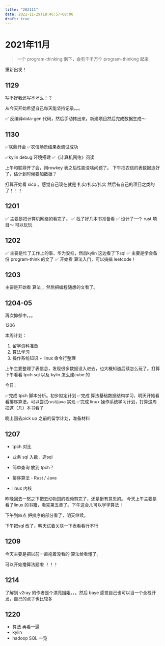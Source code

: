 ```yaml
---
title: "202111"
date: 2021-11-29T18:46:57+08:00
draft: true
---
```


# 2021年11月

> 一个 program-thinking 倒下，会有千千万个 program-thinking 起来

重新出发！

## 1129

写不好我还写不坏么！？

从今天开始希望自己每天能坚持记录。。。

✅ 反编译data-gen 代码，然后手动拷出来，新建项目然后完成数据生成～

## 1130

✅联鼎开会
✅农信场景结果表调试成功

✅kylin debug 环境搭建
✅《计算机网络》阅读

上午和联鼎开了会，用rowkey 表之后性能没啥问题了。
下午把农信的表数据造好了，估计到时候要加数据？

打算开始看  sicp 。感觉自己现在就是 扎实/扎实/扎实 然后有自己的项目之类的了！！！

## 1201

✅ 主要是把计算机网络的看完了。
✅ 找了好几本书准备看
✅ 设计了一个 rust 项目～ 可以玩玩

## 1202

✅ 主要是忙了工作上的事，华为安扫，然后kylin 这边看了下sql
✅ 主要是学会备份 program-think 的文了
✅ 开始看 算法入门，可以搞搞 leetcode！

## 1203

主要是开始看 算法 ，然后把编程随想的文看了。


## 1204-05

再次抑郁中。。。

1206 

本周计划：

1. 留学资料准备
2. 算法学习
3. 操作系统知识 + linux 命令行整理

上午主要整理了表信息，发现很多数据没入进去，也大概知道后续怎么玩了。打算下午看看 tpch sql 以及 kylin 怎么建cube 的

今日：


✅完成 tpch 脚本分析。初步拟定计划
✅完成 算法基础数据结构学习，明天开始看看排序算法，可以尝试rust/java 实现
✅完成 linux 操作系统学习计划，打算这周把这（几）本书看了

晚上回去pick up 之前的留学计划，准备材料

## 1207

- tpch 对比
- 业务 sql 入数，造sql
- 简单查询 放到 tpch？

- 排序算法 - Rust / Java
- linux 内核

昨晚回去一怒之下把去动物园的视频剪完了，还是挺有意思的。
今天上午主要是看了linux 的书籍，看完第五章了。下午这会儿可以学学算法！

下午到四点 把排序的部分看了，明天继续。

下午把sql 改了，明天试着关联一下表看看行不行

## 1209

今天主要是把以前一直拖着没看的 算法给看懂了。

可以开始撸算法题啦 ！！！



## 1214

了解到 v2ray 的作者是个漂亮姐姐。。。然后 baye 感觉自己也可以当一个全栈开发，自己的点子也比较多


## 1220

- 算法 再看一遍
- kylin
- hadoop SQL 一览